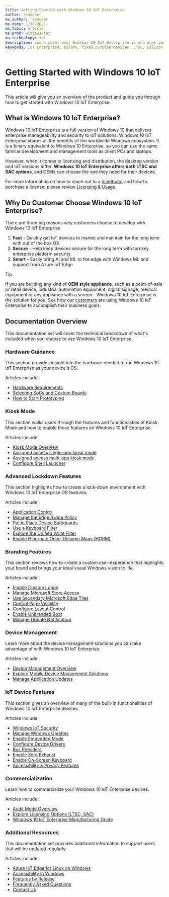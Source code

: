 ```yaml
---
title: Getting Started with Windows 10 IoT Enterprise
author: rsameser
ms.author: riameser
ms.date: 1/30/2021
ms.topic: article
ms.prod: windows-iot
ms.technology: iot
description: Learn about what Windows 10 IoT Enterprise is and what you can do with it.
keywords: IoT Enterprise, binary, fixed purpose devices, LTSC, Silicon
---
```


# Getting Started with Windows 10 IoT Enterprise
This article will give you an overview of the product and guide you through how to get started with Windows 10 IoT Enterprise.

## What is Windows 10 IoT Enterprise?
Windows 10 IoT Enterprise is a full version of Windows 10 that delivers enterprise manageability and security to IoT solutions. Windows 10 IoT Enterprise shares all the benefits of the worldwide Windows ecosystem. It is a binary equivalent to Windows 10 Enterprise, so you can use the same familiar development and management tools as client PCs and laptops.

However, when it comes to licensing and distribution, the desktop version and IoT versions differ. **Windows 10 IoT Enterprise offers both LTSC and SAC options**, and OEMs can choose the one they need for their devices.

For more information on how to reach out to a [distributor](https://aka.ms/IoTDistributorList) and how to purchase a license, please review [Licensing & Usage](./Commercialization/Licensing.md).


## Why Do Customer Choose Windows 10 IoT Enterprise?
There are three big reasons why customers choose to develop with Windows 10 IoT Enterprise

1. **Fast** - Quickly get IoT devices to market and maintain for the long term with out of the box OS
2. **Secure** - Help keep devices secure for the long term with turnkey enterprise platform security
3. **Smart** - Easily bring AI and ML to the edge with Windows ML and support from Azure IoT Edge

> [!TIP]
>
> If you are building any kind of **OEM style appliance**, such as a point-of-sale or retail device, industrial automation equipment, digital signage, medical equipment or any appliance with a screen - Windows 10 IoT Enterprise is the solution for you. See how our [customers](https://www.microsoft.com/WindowsForBusiness/windows-iot) are using Windows 10 IoT Enterprise to accomplish their business goals.


## Documentation Overview
This documentation set will cover the technical breakdown of what's included when you choose to use Windows 10 IoT Enterprise.


### Hardware Guidance
This section provides insight into the hardware needed to run Windows 10 IoT Enterprise as your device's OS.

Articles include:
* [Hardware Requirements](./Hardware-Guidance/Hardware_Requirements.md)
* [Selecting SoCs and Custom Boards](./Hardware-Guidance/SoCs.md)
* [How to Start Prototyping](./Hardware-Guidance/Prototype.md)  


### Kiosk Mode
This section walks users through the features and functionalities of Kiosk Mode and how to enable those features on Windows 10 IoT Enterprise.

Articles include:
* [Kiosk Mode Overview](./Kiosk-Mode/Kiosk-Mode.md)
* [Assigned access single-app kiosk mode](./Kiosk-Mode/Single-App-Kiosk.md)
* [Assigned access multi-app kiosk mode](./Kiosk-Mode/Multi-App-Kiosk.md)
* [Configure Shell Launcher](./Kiosk-Mode/Shell-Launcher.md)

### Advanced Lockdown Features
This section highlights how to create a lock-down environment with Windows 10 IoT Enterprise OS features.

Articles include:
* [Application Control](./Advanced-Lockdown-Features/Application-Control.md)
* [Manage the Edge Swipe Policy](./Advanced-Lockdown-Features/Edge-Swipe-Policy.md)
* [Put in Place Device Safeguards](./Advanced-Lockdown-Features/Device-Safeguards.md)
* [Use a Keyboard Filter](./Advanced-Lockdown-Features/Keyboard-Filter.md)
* [Explore the Unified Write Filter](./Advanced-Lockdown-Features/Unified-Write-Filter.md)
* [Enable Hibernate Once, Resume Many (HORM)](./Advanced-Lockdown-Features/HORM.md)


### Branding Features
This section reviews how to create a custom user-experience that highlights your brand and brings your ideal visual Windows vision to life.

Articles include:
* [Enable Custom Logon](./Branding-Features/Custom-Logon.md)
* [Manage Microsoft Store Access](./Branding-Features/Microsoft-Store-Access.md)
* [Use Secondary Microsoft Edge Tiles](./Branding-Features/Edge-Tiles.md)
* [Control Page Visibility](./Branding-Features/Page-Visibility.md)
* [Configure Layout Control](./Branding-Features/Layout-Control.md)
* [Enable Unbranded Boot](./Branding-Features/Unbranded-Boot.md)
* [Manage Update Notification](./Branding-Features/Update-Notification.md)


### Device Management
Learn more about the device management solutions you can take advantage of with Windows 10 IoT Enterprise.

Articles include:
* [Device Management Overview](./Device-Management/Device-Management-Overview.md)
* [Explore Mobile Device Management Solutions](./Device-Management/Mobile-Device-Management.md)
* [Manage Application Updates](Device-Management/App-Updates.md)


### IoT Device Features
This section gives an overview of many of the built-in functionalities of Windows 10 IoT Enterprise devices.

Articles include:
* [Windows IoT Security](./OS-Features/Security.md)
* [Manage Windows Updates](./OS-Features/Updates.md)
* [Enable Embedded Mode](./OS-Features/Embedded-Mode.md)
* [Configure Device Drivers](./OS-Features/Device-Drivers.md)
* [Bus Providers](./OS-Features/Bus-Providers.md)
* [Enable Zero Exhaust](./OS-Features/Zero-Exhaust.md)
* [Enable On-Screen Keyboard](./OS-Features/On-Screen-Keyboard.md)
* [Accessibility & Privacy Features](./OS-Features/Accessibility-Privacy.md)


### Commercialization
Learn how to commercialize your Windows 10 IoT Enterprise devices.

Articles include:
* [Audit Mode Overview](./Commercialization/Audit-Mode.md)
* [Explore Licensing Options (LTSC, SAC)](./Commercialization/Licensing.md)
* [Windows 10 IoT Enterprise Manufacturing Guide](./Commercialization/Manufacturing-Guide.md)


### Additional Resources
This documentation set provides additional information to support users that will be updated regularly.

Articles include:
* [Azure IoT Edge for Linux on Windows](./EFLOW.md)
* [Accessibility in Windows](./Accessibility.md)
* [Features by Release](./Features.md)
* [Frequently Asked Questions](./FAQ.md)
* [Contact Us](./Contact-Us.md)
